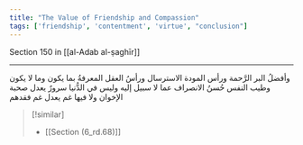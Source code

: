 ```yaml
---
title: "The Value of Friendship and Compassion"
tags: ['friendship', 'contentment', 'virtue', "conclusion"]
---
```


 Section 150 in [[al-Adab al-ṣaghīr]]

---
وأفضلُ البر الرَّحمة ورأس المودة الاسترسال ورأسُ العقل المعرفةُ بما يكون وما لا يكون وطيب النفس حُسنُ الانصراف عما لا سبيل إليه  وليس في الدُّنيا سرورٌ يعدل صحبة الإخوان ولا فيها غم يعدل غم فقدهم

> [!similar]
> - [[Section (6_rd.68)]]
